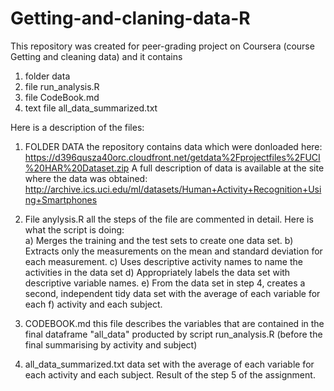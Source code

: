 # Getting-and-claning-data-R
This repository was created for peer-grading project on Coursera (course Getting and cleaning data) and it contains
1. folder data
2. file run_analysis.R
3. file CodeBook.md
4. text file all_data_summarized.txt

Here is a description of the files: 

1. FOLDER DATA
the repository contains data which were donloaded here: https://d396qusza40orc.cloudfront.net/getdata%2Fprojectfiles%2FUCI%20HAR%20Dataset.zip
A full description of data is available at the site where the data was obtained: http://archive.ics.uci.edu/ml/datasets/Human+Activity+Recognition+Using+Smartphones

2. File anylysis.R
all the steps of the file are commented in detail. Here is what the script is doing:  
a) Merges the training and the test sets to create one data set.
b) Extracts only the measurements on the mean and standard deviation for each measurement.
c) Uses descriptive activity names to name the activities in the data set
d) Appropriately labels the data set with descriptive variable names.
e) From the data set in step 4, creates a second, independent tidy data set with the average of each variable for each f) activity and each subject.

3. CODEBOOK.md
this file describes the variables that are contained in the final dataframe "all_data" producted by script run_analysis.R (before the final summarising by activity and subject)

4. all_data_summarized.txt
data set with the average of each variable for each activity and each subject. Result of the step 5 of the assignment.

